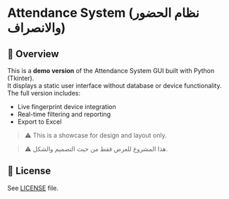 # Attendance System (نظام الحضور والانصراف)

## 📌 Overview

This is a **demo version** of the Attendance System GUI built with Python (Tkinter).  
It displays a static user interface without database or device functionality.  
The full version includes:
- Live fingerprint device integration
- Real-time filtering and reporting
- Export to Excel

> ⚠️ This is a showcase for design and layout only.

> ⚠️ هذا المشروع للعرض فقط من حيث التصميم والشكل.
## 📄 License

See [LICENSE](LICENSE) file.
